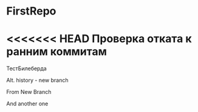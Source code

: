 # FirstRepo
<<<<<<< HEAD
Проверка отката к ранним коммитам
=======
ТестБилеберда


Alt. history - new branch

From New Branch

And another one